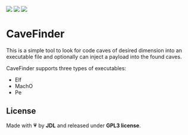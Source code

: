 ![](https://img.shields.io/badge/Language-Python3-orange.svg)
![](https://img.shields.io/badge/version-1.0.0-green.svg)
![](https://img.shields.io/badge/License-GPL3-blue.svg)

# CaveFinder
This is a simple tool to look for code caves of desired dimension into an executable file and optionally can inject a payload into the found caves.

CaveFinder supports three types of executables:
- Elf
- MachO
- Pe

## License ##
Made with :heartpulse: by <b>JDL</b> and released under <b>GPL3 license</b>.
